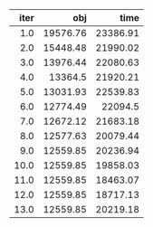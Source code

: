 |   iter |        obj |       time |
| ------:| ----------:| ----------:|
|  $1.0$ | $19576.76$ | $23386.91$ |
|  $2.0$ | $15448.48$ | $21990.02$ |
|  $3.0$ | $13976.44$ | $22080.63$ |
|  $4.0$ |  $13364.5$ | $21920.21$ |
|  $5.0$ | $13031.93$ | $22539.83$ |
|  $6.0$ | $12774.49$ |  $22094.5$ |
|  $7.0$ | $12672.12$ | $21683.18$ |
|  $8.0$ | $12577.63$ | $20079.44$ |
|  $9.0$ | $12559.85$ | $20236.94$ |
| $10.0$ | $12559.85$ | $19858.03$ |
| $11.0$ | $12559.85$ | $18463.07$ |
| $12.0$ | $12559.85$ | $18717.13$ |
| $13.0$ | $12559.85$ | $20219.18$ |

